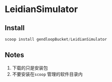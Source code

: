 # LeidianSimulator

## Install

```powershell
scoop install gendloopBucket/LeidianSimulator
```

## Notes

1. 下载的只是安装包
2. 不要安装在`scoop` 管理的软件目录内
